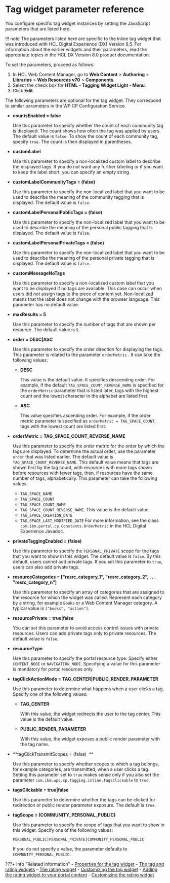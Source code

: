 # Tag widget parameter reference

You configure specific tag widget instances by setting the JavaScript parameters that are listed here.

!!! note
    The parameters listed here are specific to the inline tag widget that was introduced with HCL Digital Experience (DX) Version 8.5. For information about the earlier widgets and their parameters, read the appropriate topics in the HCL DX Version 8.0 product documentation.

To set the parameters, proceed as follows:

1.  In HCL Web Content Manager, go to **Web Content** \> **Authoring** \> **Libraries** \> **Web Resources v70** \> **Components**.
2.  Select the check box for **HTML - Tagging Widget Light - Menu**.
3.  Click **Edit**.

The following parameters are optional for the tag widget. They correspond to similar parameters in the WP CP Configuration Service.

-   **countsEnabled = false**

    Use this parameter to specify whether the count of each community tag is displayed. The count shows how often the tag was applied by users. The default value is `false`. To show the count of each community tag, specify `true`. The count is then displayed in parentheses.

-   **customLabel**

    Use this parameter to specify a non-localized custom label to describe the displayed tags. If you do not want any further labeling or if you want to keep the label short, you can specify an empty string.

-   **customLabelCommunityTags = \(false\)**

    Use this parameter to specify the non-localized label that you want to be used to describe the meaning of the community tagging that is displayed. The default value is `false`.

-   **customLabelPersonalPublicTags = \(false\)**

    Use this parameter to specify the non-localized label that you want to be used to describe the meaning of the personal public tagging that is displayed. The default value is `false`.

-   **customLabelPersonalPrivateTags = \(false\)**

    Use this parameter to specify the non-localized label that you want to be used to describe the meaning of the personal private tagging that is displayed. The default value is `false`.

-   **customMessageNoTags**

    Use this parameter to specify a non-localized custom label that you want to be displayed if no tags are available. This case can occur when users did not assign tags to the piece of content yet. Non-localized means that the label does not change with the browser language. This parameter has no default value.

-   **maxResults = 5**

    Use this parameter to specify the number of tags that are shown per resource. The default value is `5`.

-   **order = DESC\|ASC**

    Use this parameter to specify the order direction for displaying the tags. This parameter is related to the parameter `orderMetric` . It can take the following values:

    -   **DESC**

        This value is the default value. It specifies descending order. For example, if the default `TAG_SPACE_COUNT_REVERSE_NAME` is specified for the `orderMetric` parameter that is listed later, tags with the highest count and the lowest character in the alphabet are listed first.

    -   **ASC**

        This value specifies ascending order. For example, if the order metric parameter is specified as `orderMetric = TAG_SPACE_COUNT`, tags with the lowest count are listed first.

-   **orderMetric = TAG\_SPACE\_COUNT\_REVERSE\_NAME**

    Use this parameter to specify the order metric for the order by which the tags are displayed. To determine the actual order, use the parameter `order` that was listed earlier. The default value is `TAG_SPACE_COUNT_REVERSE_NAME`. This default value means that tags are shown first by the tag count, with resources with more tags shown before resources with fewer tags, then, if resources have the same number of tags, alphabetically. This parameter can take the following values:

    -   `TAG_SPACE_NAME`
    -   `TAG_SPACE_COUNT`
    -   `TAG_SPACE_COUNT_NAME`
    -   `TAG_SPACE_COUNT_REVERSE_NAME`. This value is the default value.
    -   `TAG_SPACE_CREATION_DATE`
    -   `TAG_SPACE_LAST_MODIFIED_DATE`
    For more information, see the class `com.ibm.portal.cp.Constants.OrderMetric` in the HCL Digital Experience Javadoc.

-   **privateTaggingEnabled = \(false\)**

    Use this parameter to specify the `PERSONAL_PRIVATE` scope for the tags that you want to show in this widget. The default value is `false`. By this default, users cannot add private tags. If you set this parameter to `true`, users can also add private tags.

-   **resourceCategories = \["resrc\_category\_1", "resrc\_category\_2", . . . "resrc\_category\_n"\]**

    Use this parameter to specify an array of categories that are assigned to the resource for which the widget was called. Represent each category by a string, for example `Books` or a Web Content Manager category. A typical value is `["books", "action"]`.

-   **resourcePrivate = true\|false**

    You can set this parameter to avoid access control issues with private resources. Users can add private tags only to private resources. The default value is `false`.

-   **resourceType**

    Use this parameter to specify the portal resource type. Specify either `CONTENT_NODE` or `NAVIGATION_NODE`. Specifying a value for this parameter is mandatory for portal resources only.

-   **tagClickActionMode = TAG\_CENTER\|PUBLIC\_RENDER\_PARAMETER**

    Use this parameter to determine what happens when a user clicks a tag. Specify one of the following values:

    -   **TAG\_CENTER**

        With this value, the widget redirects the user to the tag center. This value is the default value.

    -   **PUBLIC\_RENDER\_PARAMETER**

        With this value, the widget exposes a public render parameter with the tag name.

-   **tagClickTransmitScopes = \(false\)  **

    Use this parameter to specify whether scopes to which a tag belongs, for example categories, are transmitted, when a user clicks a tag. Setting this parameter set to `true` makes sense only if you also set the parameter `com.ibm.wps.cp.tagging.inline.tagsClickable` to `true`.

-   **tagsClickable = true\|false**

    Use this parameter to determine whether the tags can be clicked for redirection or public render parameter exposure. The default is `true`.

-   **tagScope = \(COMMUNITY\_PERSONAL\_PUBLIC\)**

    Use this parameter to specify the scope of tags that you want to show in this widget. Specify one of the following values:

    ```
    PERSONAL_PUBLIC|PERSONAL_PRIVATE|COMMUNITY_PERSONAL_PUBLIC
    ```

    If you do not specify a value, the parameter defaults to `COMMUNITY_PERSONAL_PUBLIC`.



???+ info "Related information"
    - [Properties for the tag widget](../../../../deploy_dx/manage/config_portal_behavior/service_config_properties/portal_svc_cfg/cp_cfg_svc/srvcfg_cpcfg4tr_dlgtag_altui.md)
    - [The tag and rating widgets](../../tagging_rating_ui/tagging_rating_widget/index.md)
    - [The rating widget](../../tagging_rating_ui/tagging_rating_widget/rating_widget/index.md)
    - [Customizing the tag widget](../../tagging_rating_ui/tagging_rating_widget/tag_widget/tag_rate_cust_inltag_lite.md)
    - [Adding the rating widget to your portal content](../../tagging_rating_ui/tagging_rating_widget/tag_widget/tag_rate_add_inltag_lite.md)
    - [Customizing the rating widget](../../tagging_rating_ui/tagging_rating_widget/rating_widget/)

